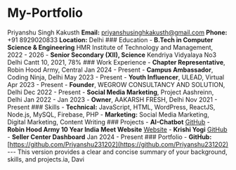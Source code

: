 # My-Portfolio
 Priyanshu Singh Kakusth  **Email:** priyanshusinghkakusth@gmail.com   **Phone:** +91 8929020833   **Location:** Delhi  ### Education  - **B.Tech in Computer Science & Engineering**     HMR Institute of Technology and Management, 2022 - 2026  - **Senior Secondary (XII), Science**     Kendriya Vidyalaya No3 Delhi Cantt 10, 2021, 78%  ### Work Experience  - **Chapter Representative**, Robin Hood Army, Central     Jan 2024 - Present  - **Campus Ambassador**, Coding Ninja, Delhi     May 2023 - Present  - **Youth Influencer**, ULEAD, Virtual     Apr 2023 - Present  - **Founder**, WEGROW CONSULTANCY AND SOLUTION, Delhi     Dec 2022 - Present  - **Social Media Marketing**, Project Aashreinn, Delhi     Jan 2022 - Jan 2023  - **Owner**, AAKARSH FRESH, Delhi     Nov 2021 - Present  ### Skills  - **Technical:** JavaScript, HTML, WordPress, ReactJS, Node.js, MySQL, Firebase, PHP - **Marketing:** Social Media Marketing, Digital Marketing, Content Writing  ### Projects  - **AI-Chatbot**     [GitHub](https://github.com/Priyanshu231202/AI-Chatbot)  - **Robin Hood Army 10 Year India Meet Website**     [Website](https://priyanshu231202.github.io/RHAMEET2024-MEET/)  - **Krishi Yogi**     [GitHub](https://github.com/Priyanshu231202/KrishiYogi)  - **Seller Center Dashboard**     Jan 2024 - Present  ### Portfolio  - **GitHub:** [https://github.com/Priyanshu231202](https://github.com/Priyanshu231202)  ---  This version provides a clear and concise summary of your background, skills, and projects.ia, Davi
